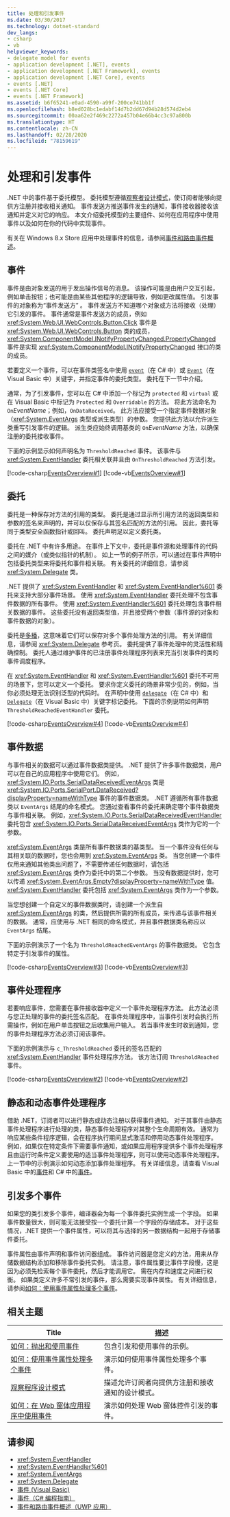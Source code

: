 ```yaml
---
title: 处理和引发事件
ms.date: 03/30/2017
ms.technology: dotnet-standard
dev_langs:
- csharp
- vb
helpviewer_keywords:
- delegate model for events
- application development [.NET], events
- application development [.NET Framework], events
- application development [.NET Core], events
- events [.NET]
- events [.NET Core]
- events [.NET Framework]
ms.assetid: b6f65241-e0ad-4590-a99f-200ce741bb1f
ms.openlocfilehash: b8ed028bc1edabf14d7b2dd67d94b28d574d2eb4
ms.sourcegitcommit: 00aa62e2f469c2272a457b04e66b4cc3c97a800b
ms.translationtype: HT
ms.contentlocale: zh-CN
ms.lasthandoff: 02/28/2020
ms.locfileid: "78159619"
---
```

# <a name="handling-and-raising-events"></a>处理和引发事件

.NET 中的事件基于委托模型。 委托模型遵循[观察者设计模式](observer-design-pattern.md)，使订阅者能够向提供方注册并接收相关通知。 事件发送方推送事件发生的通知，事件接收器接收该通知并定义对它的响应。 本文介绍委托模型的主要组件、如何在应用程序中使用事件以及如何在你的代码中实现事件。  
  
 有关在 Windows 8.x Store 应用中处理事件的信息，请参阅[事件和路由事件概述](https://docs.microsoft.com/previous-versions/windows/apps/hh758286(v=win.10))。  
  
## <a name="events"></a>事件

事件是由对象发送的用于发出操作信号的消息。 该操作可能是由用户交互引起，例如单击按钮；也可能是由某些其他程序的逻辑导致，例如更改属性值。 引发事件的对象称为“事件发送方”  。 事件发送方不知道哪个对象或方法将接收（处理）它引发的事件。 事件通常是事件发送方的成员，例如 <xref:System.Web.UI.WebControls.Button.Click> 事件是 <xref:System.Web.UI.WebControls.Button> 类的成员，<xref:System.ComponentModel.INotifyPropertyChanged.PropertyChanged> 事件是实现  <xref:System.ComponentModel.INotifyPropertyChanged> 接口的类的成员。  
  
若要定义一个事件，可以在事件类签名中使用 [`event`](../../csharp/language-reference/keywords/event.md)（在 C# 中）或 [`Event`](../../visual-basic/language-reference/statements/event-statement.md)（在 Visual Basic 中）关键字，并指定事件的委托类型。 委托在下一节中介绍。  
  
通常，为了引发事件，您可以在 C# 中添加一个标记为 `protected` 和 `virtual` 或在 Visual Basic 中标记为 `Protected` 和 `Overridable` 的方法。 将此方法命名为 `On`*EventName*；例如，`OnDataReceived`。 此方法应接受一个指定事件数据对象（<xref:System.EventArgs> 类型或派生类型）的参数。 您提供此方法以允许派生类重写引发事件的逻辑。 派生类应始终调用基类的 `On`*EventName* 方法，以确保注册的委托接收事件。  

下面的示例显示如何声明名为 `ThresholdReached` 事件。 该事件与 <xref:System.EventHandler> 委托相关联并且由 `OnThresholdReached` 方法引发。  
  
 [!code-csharp[EventsOverview#1](~/samples/snippets/csharp/VS_Snippets_CLR/eventsoverview/cs/programtruncated.cs#1)]
 [!code-vb[EventsOverview#1](~/samples/snippets/visualbasic/VS_Snippets_CLR/eventsoverview/vb/module1truncated.vb#1)]  
  
## <a name="delegates"></a>委托

委托是一种保存对方法的引用的类型。 委托是通过显示所引用方法的返回类型和参数的签名来声明的，并可以仅保存与其签名匹配的方法的引用。 因此，委托等同于类型安全函数指针或回叫。 委托声明足以定义委托类。  
  
委托在 .NET 中有许多用途。 在事件上下文中，委托是事件源和处理事件的代码之间的媒介（或类似指针的机制）。 如上一节的例子所示，可以通过在事件声明中包括委托类型来将委托和事件相关联。 有关委托的详细信息，请参阅 <xref:System.Delegate> 类。  
  
.NET 提供了 <xref:System.EventHandler> 和 <xref:System.EventHandler%601> 委托来支持大部分事件场景。 使用 <xref:System.EventHandler> 委托处理不包含事件数据的所有事件。 使用 <xref:System.EventHandler%601> 委托处理包含事件相关数据的事件。 这些委托没有返回类型值，并且接受两个参数（事件源的对象和事件数据的对象）。  
  
委托是[多播](xref:System.MulticastDelegate)，这意味着它们可以保存对多个事件处理方法的引用。 有关详细信息，请参阅 <xref:System.Delegate> 参考页。 委托提供了事件处理中的灵活性和精确控制。 委托人通过维护事件的已注册事件处理程序列表来充当引发事件的类的事件调度程序。  
  
在 <xref:System.EventHandler> 和 <xref:System.EventHandler%601> 委托不可用的场景下，您可以定义一个委托。 要求你定义委托的场景非常少见的，例如，当你必须处理无法识别泛型的代码时。 在声明中使用 [`delegate`](../../csharp/language-reference/builtin-types/reference-types.md#the-delegate-type)（在 C# 中）和 [`Delegate`](../../visual-basic/language-reference/statements/delegate-statement.md)（在 Visual Basic 中）关键字标记委托。 下面的示例说明如何声明 `ThresholdReachedEventHandler` 委托。  
  
[!code-csharp[EventsOverview#4](~/samples/snippets/csharp/VS_Snippets_CLR/eventsoverview/cs/programtruncated.cs#4)]
[!code-vb[EventsOverview#4](~/samples/snippets/visualbasic/VS_Snippets_CLR/eventsoverview/vb/module1truncated.vb#4)]  
  
## <a name="event-data"></a>事件数据

与事件相关的数据可以通过事件数据类提供。 .NET 提供了许多事件数据类，用户可以在自己的应用程序中使用它们。 例如，<xref:System.IO.Ports.SerialDataReceivedEventArgs> 类是 <xref:System.IO.Ports.SerialPort.DataReceived?displayProperty=nameWithType> 事件的事件数据类。 .NET 遵循所有事件数据类以 `EventArgs` 结尾的命名模式。 您通过查看事件的委托来确定哪个事件数据类与事件相关联。 例如，<xref:System.IO.Ports.SerialDataReceivedEventHandler> 委托包含 <xref:System.IO.Ports.SerialDataReceivedEventArgs> 类作为它的一个参数。  
  
<xref:System.EventArgs> 类是所有事件数据类的基类型。 当一个事件没有任何与其相关联的数据时，您也会用到 <xref:System.EventArgs> 类。 当您创建一个事件仅用来通知其他类出问题了，不需要传递任何数据时，请包括 <xref:System.EventArgs> 类作为委托中的第二个参数。 当没有数据提供时，您可以传递 <xref:System.EventArgs.Empty?displayProperty=nameWithType> 值。 <xref:System.EventHandler> 委托包括 <xref:System.EventArgs> 类作为一个参数。  
  
当您想创建一个自定义的事件数据类时，请创建一个派生自 <xref:System.EventArgs> 的类，然后提供所需的所有成员，来传递与该事件相关的数据。 通常，应使用与 .NET 相同的命名模式，并且事件数据类名称应以 `EventArgs` 结尾。  
  
下面的示例演示了一个名为 `ThresholdReachedEventArgs` 的事件数据类。 它包含特定于引发事件的属性。  
  
[!code-csharp[EventsOverview#3](~/samples/snippets/csharp/VS_Snippets_CLR/eventsoverview/cs/programtruncated.cs#3)]
[!code-vb[EventsOverview#3](~/samples/snippets/visualbasic/VS_Snippets_CLR/eventsoverview/vb/module1truncated.vb#3)]  
  
## <a name="event-handlers"></a>事件处理程序

若要响应事件，您需要在事件接收器中定义一个事件处理程序方法。 此方法必须与您正处理的事件的委托签名匹配。 在事件处理程序中，当事件引发时会执行所需操作，例如在用户单击按钮之后收集用户输入。 若当事件发生时收到通知，您的事件处理程序方法必须订阅该事件。  
  
下面的示例演示与 `c_ThresholdReached` 委托的签名匹配的 <xref:System.EventHandler> 事件处理程序方法。 该方法订阅 `ThresholdReached` 事件。  
  
[!code-csharp[EventsOverview#2](~/samples/snippets/csharp/VS_Snippets_CLR/eventsoverview/cs/programtruncated.cs#2)]
[!code-vb[EventsOverview#2](~/samples/snippets/visualbasic/VS_Snippets_CLR/eventsoverview/vb/module1truncated.vb#2)]  
  
## <a name="static-and-dynamic-event-handlers"></a>静态和动态事件处理程序  

借助 .NET，订阅者可以进行静态或动态注册以获得事件通知。 对于其事件由静态事件处理程序进行处理的类，静态事件处理程序对其整个生命周期有效。 通常为响应某些条件程序逻辑，会在程序执行期间显式激活和停用动态事件处理程序。 例如，如果仅在特定条件下需要事件通知，或如果应用程序提供多个事件处理程序且由运行时条件定义要使用的适当事件处理程序，则可以使用动态事件处理程序。 上一节中的示例演示如何动态添加事件处理程序。 有关详细信息，请查看 Visual Basic 中的[事件](../../visual-basic/programming-guide/language-features/events/index.md)和 C# 中的[事件](../../csharp/programming-guide/events/index.md)。  
  
## <a name="raising-multiple-events"></a>引发多个事件  
 如果您的类引发多个事件，编译器会为每一个事件委托实例生成一个字段。 如果事件数量很大，则可能无法接受按一个委托计算一个字段的存储成本。 对于这些情况，.NET 提供一个事件属性，可以将其与选择的另一数据结构一起用于存储事件委托。  
  
 事件属性由事件声明和事件访问器组成。 事件访问器是您定义的方法，用来从存储数据结构添加和移除事件委托实例。 请注意，事件属性要比事件字段慢，这是因为必须先检索每个事件委托，然后才能调用它。 需在内存和速度之间进行权衡。 如果类定义许多不常引发的事件，那么需要实现事件属性。 有关详细信息，请参阅[如何：使用事件属性处理多个事件](how-to-handle-multiple-events-using-event-properties.md)。  
  
## <a name="related-topics"></a>相关主题  
  
|Title|描述|  
|-----------|-----------------|  
|[如何：抛出和使用事件](how-to-raise-and-consume-events.md)|包含引发和使用事件的示例。|  
|[如何：使用事件属性处理多个事件](how-to-handle-multiple-events-using-event-properties.md)|演示如何使用事件属性处理多个事件。|  
|[观察程序设计模式](observer-design-pattern.md)|描述允许订阅者向提供方注册和接收通知的设计模式。|  
|[如何：在 Web 窗体应用程序中使用事件](how-to-consume-events-in-a-web-forms-application.md)|演示如何处理 Web 窗体控件引发的事件。|  
  
## <a name="see-also"></a>请参阅

- <xref:System.EventHandler>
- <xref:System.EventHandler%601>
- <xref:System.EventArgs>
- <xref:System.Delegate>
- [事件 (Visual Basic)](../../visual-basic/programming-guide/language-features/events/index.md)
- [事件（C# 编程指南）](../../csharp/programming-guide/events/index.md)
- [事件和路由事件概述（UWP 应用）](/windows/uwp/xaml-platform/events-and-routed-events-overview)
